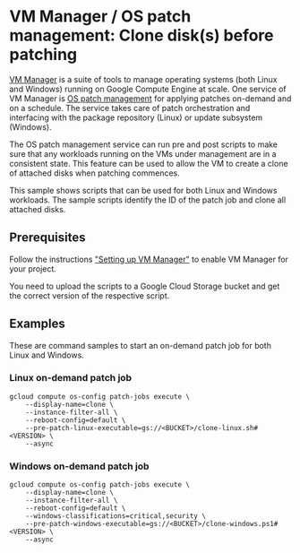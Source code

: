 # VM Manager / OS patch management: Clone disk(s) before patching #
[VM Manager](https://cloud.google.com/compute/docs/vm-manager) is a suite of tools to manage operating systems (both Linux and Windows) running on Google Compute Engine at scale. One service of VM Manager is [OS patch management](https://cloud.google.com/compute/docs/os-patch-management) for applying patches on-demand and on a schedule. The service takes care of patch orchestration and interfacing with the package repository (Linux) or update subsystem (Windows).

The OS patch management service can run pre and post scripts to make sure that any workloads running on the VMs under management are in a consistent state. This feature can be used to allow the VM to create a clone of attached disks when patching commences. 

This sample shows scripts that can be used for both Linux and Windows workloads. The sample scripts identify the ID of the patch job and clone all attached disks.

## Prerequisites ##
Follow the instructions ["Setting up VM Manager"](https://cloud.google.com/compute/docs/manage-os) to enable VM Manager for your project. 

You need to upload the scripts to a Google Cloud Storage bucket and get the correct version of the respective script.

## Examples ##
These are command samples to start an on-demand patch job for both Linux and Windows. 

### Linux on-demand patch job ###
```
gcloud compute os-config patch-jobs execute \
    --display-name=clone \
    --instance-filter-all \
    --reboot-config=default \
    --pre-patch-linux-executable=gs://<BUCKET>/clone-linux.sh#<VERSION> \
    --async
```

### Windows on-demand patch job ###
```
gcloud compute os-config patch-jobs execute \
    --display-name=clone \
    --instance-filter-all \
    --reboot-config=default \
    --windows-classifications=critical,security \
    --pre-patch-windows-executable=gs://<BUCKET>/clone-windows.ps1#<VERSION> \
    --async
```

